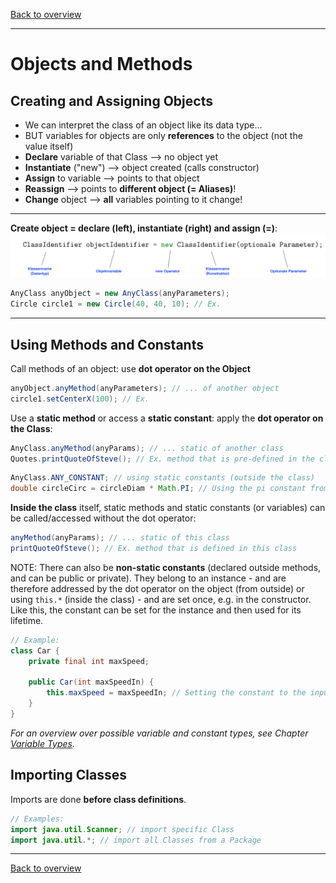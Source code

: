 [Back to overview](./00_Java_SyntaxGuide.md)

---
# Objects and Methods

## Creating and Assigning Objects

- We can interpret the class of an object like its data type...
- BUT variables for objects are only **references** to the object (not the value itself)
- **Declare** variable of that Class --> no object yet
- **Instantiate** ("new") --> object created (calls constructor)
- **Assign** to variable --> points to that object
- **Reassign** --> points to **different object (= Aliases)**!
- **Change** object --> **all** variables pointing to it change!

---

**Create object = declare (left), instantiate (right) and assign (=)**:
![alt text](creating_objects.png)

```java
AnyClass anyObject = new AnyClass(anyParameters);
Circle circle1 = new Circle(40, 40, 10); // Ex.
```
---
## Using Methods and Constants

Call methods of an object: use **dot operator on the Object**

```java
anyObject.anyMethod(anyParameters); // ... of another object
circle1.setCenterX(100); // Ex.
```

Use a **static method** or access a **static constant**: apply the **dot operator on the Class**:

```java
AnyClass.anyMethod(anyParams); // ... static of another class
Quotes.printQuoteOfSteve(); // Ex. method that is pre-defined in the class "Quotes" but independent of an object
```
```java
AnyClass.ANY_CONSTANT; // using static constants (outside the class)
double circleCirc = circleDiam * Math.PI; // Using the pi constant from Math module
```

**Inside the class** itself, static methods and static constants (or variables) can be called/accessed without the dot operator:

```java
anyMethod(anyParams); // ... static of this class
printQuoteOfSteve(); // Ex. method that is defined in this class
```

NOTE: There can also be **non-static constants** (declared outside methods, and can be public or private). They belong to an instance - and are therefore addressed by the dot operator on the object (from outside) or using `this.*` (inside the class) - and are set once, e.g. in the constructor. Like this, the constant can be set for the instance and then used for its lifetime.

```java
// Example:
class Car {
    private final int maxSpeed;
    
    public Car(int maxSpeedIn) {
        this.maxSpeed = maxSpeedIn; // Setting the constant to the input at the instantiation
    }
}
```

*For an overview over possible variable and constant types, see Chapter [Variable Types](06_Variable_Types.md).*

## Importing Classes

Imports are done **before class definitions**.
```java
// Examples:
import java.util.Scanner; // import specific Class
import java.util.*; // import all Classes from a Package
```

---

[Back to overview](./00_Java_SyntaxGuide.md)
